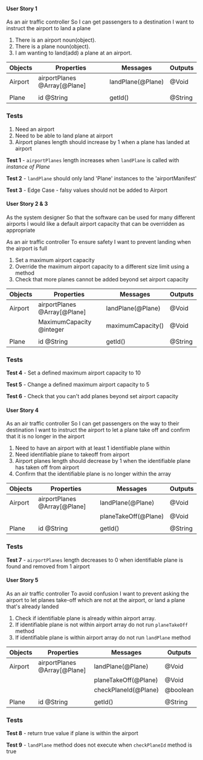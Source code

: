#### User Story 1

As an air traffic controller
So I can get passengers to a destination
I want to instruct the airport to land a plane

1. There is an airport noun(object).
2. There is a plane noun(object).
3. I am wanting to land(add) a plane at an airport.

| Objects | Properties                   | Messages          | Outputs |
| ------- | -------------------------    | ----------------- | ------- |
| Airport | airportPlanes @Array[@Plane] | landPlane(@Plane) | @Void   |
|         |                              |                   |         |
| Plane   | id @String                   | getId()           | @String |

### Tests

1. Need an airport
2. Need to be able to land plane at airport
3. Airport planes length should increase by 1 when a plane has landed at airport

**Test 1** - `airportPlanes` length increases when `landPlane` is called with *instance of Plane*

**Test 2** - `landPlane` should only land 'Plane' instances to the 'airportManifest'

**Test 3** - Edge Case - falsy values should not be added to Airport

#### User Story 2 & 3

As the system designer
So that the software can be used for many different airports
I would like a default airport capacity that can be overridden as appropriate

As an air traffic controller
To ensure safety
I want to prevent landing when the airport is full

1. Set a maximum airport capacity
2. Override the maximum airport capacity to a different size limit using a method
3. Check that more planes cannot be added beyond set airport capacity

| Objects | Properties                            | Messages             | Outputs |
| ------- | -------------------------             | -----------------    | ------- |
| Airport | airportPlanes @Array[@Plane]          | landPlane(@Plane)    | @Void   |
|         | MaximumCapacity @integer              | maximumCapacity()    | @Void   |
|         |                                       |                      |         |
| Plane   | id @String                            | getId()              | @String |

### Tests

**Test 4** - Set a defined maximum airport capacity to 10

**Test 5** - Change a defined maximum airport capacity to 5

**Test 6** - Check that you can't add planes beyond set airport capacity

#### User Story 4

As an air traffic controller
So I can get passengers on the way to their destination
I want to instruct the airport to let a plane take off and confirm that it is no longer in the airport

1. Need to have an airport with at least 1 identifiable plane within
2. Need identifiable plane to takeoff from airport
3. Airport planes length should decrease by 1 when the identifiable plane has taken off from airport
4. Confirm that the identifiable plane is no longer within the array

| Objects | Properties                   | Messages              | Outputs |
| ------- | -------------------------    | -----------------     | ------- |
| Airport | airportPlanes @Array[@Plane] | landPlane(@Plane)     | @Void   |
|         |                              | planeTakeOff(@Plane)  | @Void   |
|         |                              |                       |         |
| Plane   | id @String                   | getId()               | @String |

### Tests

**Test 7** - `airportPlanes` length decreases to 0 when identifiable plane is found and removed from 1 airport

#### User Story 5

As an air traffic controller
To avoid confusion
I want to prevent asking the airport to let planes take-off which are not at the airport, or land a plane that's already landed

1. Check if identifiable plane is already within airport array.
2. If identifiable plane is not within airport array do not run `planeTakeOff` method
3. If identifiable plane is within airport array do not run `landPlane` method

| Objects | Properties                   | Messages              | Outputs |
| ------- | -------------------------    | -----------------     | ------- |
| Airport | airportPlanes @Array[@Plane] | landPlane(@Plane)     | @Void   |
|         |                              | planeTakeOff(@Plane)  | @Void   |
|         |                              | checkPlaneId(@Plane)  | @boolean|
|         |                              |                       |         |
| Plane   | id @String                   | getId()               | @String |

### Tests

**Test 8** - return true value if plane is within the airport

**Test 9** - `landPlane` method does not execute when `checkPlaneId` method is true
